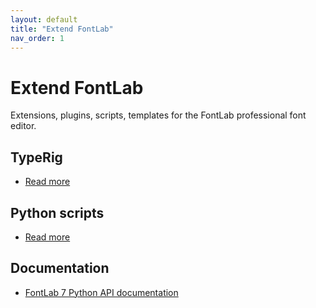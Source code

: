 ```yaml
---
layout: default
title: "Extend FontLab"
nav_order: 1
---
```


# Extend FontLab

Extensions, plugins, scripts, templates for the FontLab professional font editor.

## TypeRig

- [Read more](typerig/)

## Python scripts

- [Read more](scripts/)

## Documentation

- [FontLab 7 Python API documentation](https://fontlabcom.github.io/fontlab-python-docs/)
